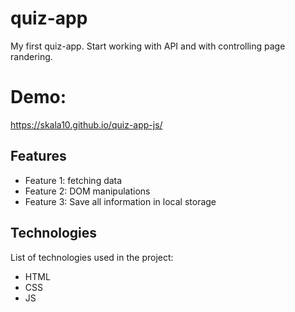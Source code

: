 # quiz-app

My first quiz-app. Start working with API and with controlling page randering. 

# Demo: 

 https://skala10.github.io/quiz-app-js/

## Features

- Feature 1: fetching data
- Feature 2: DOM manipulations
- Feature 3: Save all information in local storage

## Technologies

List of technologies used in the project:

- HTML
- CSS
- JS

